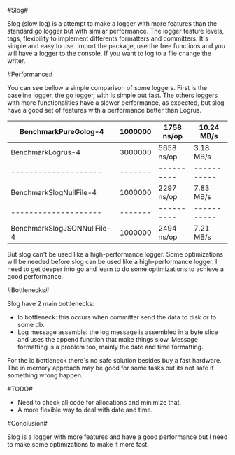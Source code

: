 #Slog#

Slog (slow log) is a attempt to make a logger with more features than the standard go logger
but with similar performance. The logger feature levels, tags, flexibility to
implement differents formatters and committers. It´s simple and easy to
use. Import the package, use the free functions and you will have a logger
to the console. If you want to log to a file change the writer.

#Performance#

You can see bellow a simple comparison of some loggers.
First is the baseline logger, the go logger, with is simple but fast.
The others loggers with more functionalities have a slower performance,
as expected, but slog have a good set of features with a performance better
than Logrus.

BenchmarkPureGolog-4|1000000|1758 ns/op|10.24 MB/s
--------------------|-------|----------|-----------
BenchmarkLogrus-4|3000000|5658 ns/op|3.18 MB/s
--------------------|-------|----------|-----------
BenchmarkSlogNullFile-4|1000000|2297 ns/op|7.83 MB/s
--------------------|-------|----------|-----------
BenchmarkSlogJSONNullFile-4|1000000|2494 ns/op|7.21 MB/s

But slog can't be used like a high-performance logger. 
Some optimizations will be needed before slog can be used like a 
high-performance logger. I need to get deeper into go and learn 
to do some optimizations to achieve a good performance.

#Bottlenecks#

Slog have 2 main bottlenecks:

- Io bottleneck: this occurs when committer send the data to disk or to some db.
- Log message assemble: the log message is assembled in a byte slice and uses the append
function that make things slow. Message formatting is a problem too, mainly the
date and time formatting.

For the io bottleneck there´s no safe solution besides buy a fast hardware. The
in memory approach may be good for some tasks but its not safe if something
wrong happen.

#TODO#

- Need to check all code for allocations and minimize that.
- A more flexible way to deal with date and time.

#Conclusion#

Slog is a logger with more features and have a good performance but I need
to make some optimizations to make it more fast.

